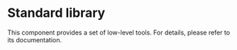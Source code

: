 Standard library
=============

This component provides a set of low-level tools. For details, please refer to its documentation.